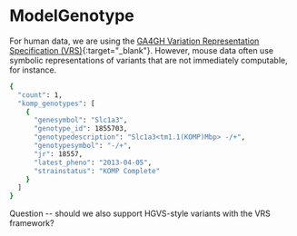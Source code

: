 # ModelGenotype


For human data, we are using the [GA4GH Variation Representation Specification (VRS)](https://phenopacket-schema.readthedocs.io/en/latest/variant.html){:target="_blank"}.
However, mouse data often use symbolic representations of variants that are not immediately computable, for instance.


``` bash
{
  "count": 1,
  "komp_genotypes": [
    {
      "genesymbol": "Slc1a3",
      "genotype_id": 1855703,
      "genotypedescription": "Slc1a3<tm1.1(KOMP)Mbp> -/+",
      "genotypesymbol": "-/+",
      "jr": 18557,
      "latest_pheno": "2013-04-05",
      "strainstatus": "KOMP Complete"
    }
  ]
}
```

Question -- should we also support HGVS-style variants with the VRS framework?